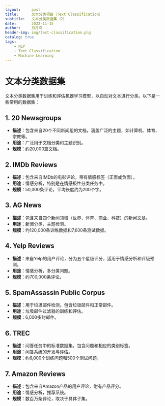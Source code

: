 ```yaml
---
layout:     post
title:      文本分类项目（Text Classification）
subtitle:   文本分类数据集（2）
date:       2022-11-15
author:     月月鸟
header-img: img/text-classification.png
catalog: true
tags:
    - NLP
    - Text Classification
    - Machine Learning
---
```


# 文本分类数据集

文本分类数据集用于训练和评估机器学习模型，以自动对文本进行分类。以下是一些常用的数据集：

## 1. 20 Newsgroups
- **描述**：包含来自20个不同新闻组的文档，涵盖广泛的主题，如计算机、体育、宗教等。
- **用途**：广泛用于文档分类和主题识别。
- **规模**：约20,000篇文档。

## 2. IMDb Reviews
- **描述**：包含来自IMDb的电影评论，带有情感标签（正面或负面）。
- **用途**：情感分析，特别是在情感极性分类任务中。
- **规模**：50,000条评论，平均长度约为200个字。

## 3. AG News
- **描述**：包含来自四个新闻领域（世界、体育、商业、科技）的新闻文章。
- **用途**：新闻分类，主题检测。
- **规模**：约120,000条训练数据和7,600条测试数据。

## 4. Yelp Reviews
- **描述**：来自Yelp的用户评论，分为五个星级评分，适用于情感分析和评级预测。
- **用途**：情感分析，多分类问题。
- **规模**：约700,000条评论。

## 5. SpamAssassin Public Corpus
- **描述**：用于垃圾邮件检测，包含垃圾邮件和正常邮件。
- **用途**：垃圾邮件过滤器的训练和评估。
- **规模**：6,000多封邮件。

## 6. TREC
- **描述**：问答任务中的标准数据集，包含问题和相应的类别标签。
- **用途**：问答系统的开发与评估。
- **规模**：约6,000个训练问题和500个测试问题。

## 7. Amazon Reviews
- **描述**：包含来自Amazon产品的用户评论，附有产品评分。
- **用途**：情感分析，推荐系统。
- **规模**：数百万条评论，取决于具体子集。

